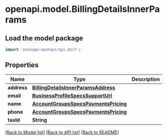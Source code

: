 # openapi.model.BillingDetailsInnerParams

## Load the model package
```dart
import 'package:openapi/api.dart';
```

## Properties
Name | Type | Description | Notes
------------ | ------------- | ------------- | -------------
**address** | [**BillingDetailsInnerParamsAddress**](BillingDetailsInnerParamsAddress.md) |  | [optional] 
**email** | [**BusinessProfileSpecsSupportUrl**](BusinessProfileSpecsSupportUrl.md) |  | [optional] 
**name** | [**AccountGroupsSpecsPaymentsPricing**](AccountGroupsSpecsPaymentsPricing.md) |  | [optional] 
**phone** | [**AccountGroupsSpecsPaymentsPricing**](AccountGroupsSpecsPaymentsPricing.md) |  | [optional] 
**taxId** | **String** |  | [optional] 

[[Back to Model list]](../README.md#documentation-for-models) [[Back to API list]](../README.md#documentation-for-api-endpoints) [[Back to README]](../README.md)


